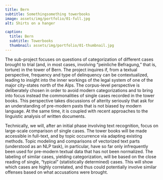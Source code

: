 ```yaml
---
title: Bern
subtitle: Somethingsomething towerbooks
image: assets/img/portfolio/01-full.jpg
alt: Shirts on a hanger

caption:
  title: Bern
  subtitle: Towerbooks
  thumbnail: assets/img/portfolio/01-thumbnail.jpg
---
```

The sub-project focuses on questions of categorization of different cases brought to trial (and, in most cases, involving “peinliche Befragung,” that is, torture) in the tower of Bern. The project inquires if, from a textual perspective, frequency and type of delinquency can be contextualized, leading to insight into the inner workings of the legal system of one of the major city-states north of the Alps. The corpus-level perspective is deliberately chosen in order to avoid modern categorizations and to bring into focus instead the commonalities of single cases recorded in the tower books. This perspective takes discussions of alterity seriously that ask for an understanding of pre-modern pasts that is not biased by modern language. At the same time, it is coupled with recent approaches to the linguistic analysis of written documents.


Technically, we will, after an initial phase involving text recognition, focus on large-scale comparison of single cases. The tower books will be made accessible in full-text, and by topic occurrence via adapting existing methods. Topic modeling and comparisons of vectorized text parts (understood as an NLP task), in particular, have so far only infrequently been used for pre-modern textual data that has not been normalized. The labeling of similar cases, yielding categorization, will be based on the close reading of single, “typical” (statistically determined) cases. This will show which cases are highly correlated, and thus could potentially involve similar offenses based on what accusations were brought.

